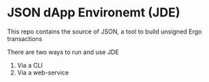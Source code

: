 # JSON dApp Environemt (JDE)

This repo contains the source of JSON, a tool to build unsigned Ergo transactions

There are two ways to run and use JDE
1. Via a CLI
2. Via a web-service
